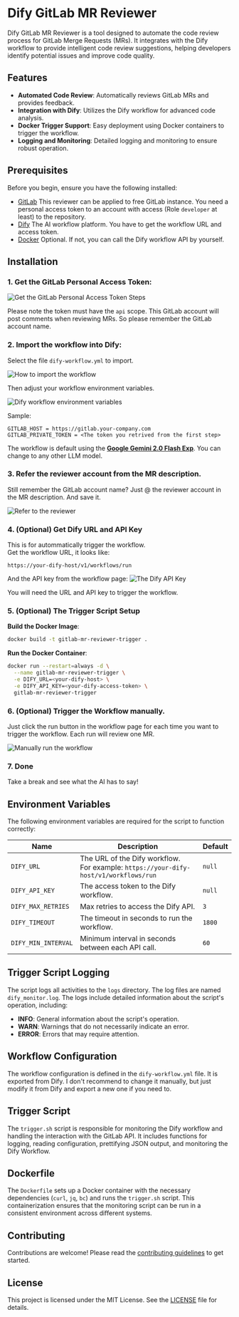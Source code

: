 # Dify GitLab MR Reviewer

Dify GitLab MR Reviewer is a tool designed to automate the code review process for GitLab Merge Requests (MRs). It integrates with the Dify workflow to provide intelligent code review suggestions, helping developers identify potential issues and improve code quality.

## Features

- **Automated Code Review**: Automatically reviews GitLab MRs and provides feedback.
- **Integration with Dify**: Utilizes the Dify workflow for advanced code analysis.
- **Docker Trigger Support**: Easy deployment using Docker containers to trigger the workflow.
- **Logging and Monitoring**: Detailed logging and monitoring to ensure robust operation.

## Prerequisites

Before you begin, ensure you have the following installed:

- [GitLab](https://about.gitlab.com/) This reviewer can be applied to free GitLab instance. You need a personal access token to an account with access (Role `developer` at least) to the repository.
- [Dify](https://github.com/langgenius/dify) The AI workflow platform. You have to get the workflow URL and access token.
- [Docker](https://www.docker.com/) Optional. If not, you can call the Dify workflow API by yourself.

## Installation

### 1. Get the GitLab Personal Access Token:

![Get the GitLab Personal Access Token Steps](image-1.png)

Please note the token must have the `api` scope. This GitLab account will post comments when reviewing MRs. So please remember the GitLab account name.

### 2. Import the workflow into Dify:

Select the file `dify-workflow.yml` to import.

![How to import the workflow](image-3.png)

Then adjust your workflow environment variables.

![Dify workflow environment variables](image-2.png)

Sample:  
```
GITLAB_HOST = https://gitlab.your-company.com
GITLAB_PRIVATE_TOKEN = <The token you retrived from the first step>
```

The workflow is default using the [**Google Gemini 2.0 Flash Exp**](https://aistudio.google.com/apikey). You can change to any other LLM model.

### 3. Refer the reviewer account from the MR description.

Still remember the GitLab account name? Just @ the reviewer account in the MR description. And save it.

![Refer to the reviewer](image.png)

### 4. (Optional) Get Dify URL and API Key

This is for autommatically trigger the workflow.  
Get the workflow URL, it looks like:
```
https://your-dify-host/v1/workflows/run
```  
And the API key from the workflow page:
![The Dify API Key](image-4.png)

You will need the URL and API key to trigger the workflow.

### 5. (Optional) The Trigger Script Setup

**Build the Docker Image**:
   ```sh
   docker build -t gitlab-mr-reviewer-trigger .
   ```

**Run the Docker Container**:
   ```sh
   docker run --restart=always -d \
     --name gitlab-mr-reviewer-trigger \
     -e DIFY_URL=<your-dify-host> \
     -e DIFY_API_KEY=<your-dify-access-token> \
     gitlab-mr-reviewer-trigger
   ```


### 6. (Optional) Trigger the Workflow manually.

Just click the run button in the workflow page for each time you want to trigger the workflow. Each run will review one MR.

![Manually run the workflow](image-5.png)

### 7. Done

Take a break and see what the AI has to say!

## Environment Variables

The following environment variables are required for the script to function correctly:

| Name               | Description                                                                 | Default |
|--------------------|-----------------------------------------------------------------------------|---------|
| `DIFY_URL`         | The URL of the Dify workflow. <br>For example: `https://your-dify-host/v1/workflows/run` | `null`  |
| `DIFY_API_KEY`| The access token to the Dify workflow.                                      | `null`  |
| `DIFY_MAX_RETRIES` | Max retries to access the Dify API.                                         | `3`     |
| `DIFY_TIMEOUT`     | The timeout in seconds to run the workflow.                                 | `1800`  |
| `DIFY_MIN_INTERVAL`| Minimum interval in seconds between each API call.                          | `60`    |

## Trigger Script Logging

The script logs all activities to the `logs` directory. The log files are named `dify_monitor.log`. The logs include detailed information about the script's operation, including:

- **INFO**: General information about the script's operation.
- **WARN**: Warnings that do not necessarily indicate an error.
- **ERROR**: Errors that may require attention.

## Workflow Configuration

The workflow configuration is defined in the `dify-workflow.yml` file. It is exported from Dify. I don't recommend to change it manually, but just modify it from Dify and export a new one if you need to.

## Trigger Script

The `trigger.sh` script is responsible for monitoring the Dify workflow and handling the interaction with the GitLab API. It includes functions for logging, reading configuration, prettifying JSON output, and monitoring the Dify Workflow.

## Dockerfile

The `Dockerfile` sets up a Docker container with the necessary dependencies (`curl`, `jq`, `bc`) and runs the `trigger.sh` script. This containerization ensures that the monitoring script can be run in a consistent environment across different systems.

## Contributing

Contributions are welcome! Please read the [contributing guidelines](CONTRIBUTING.md) to get started.

## License

This project is licensed under the MIT License. See the [LICENSE](LICENSE) file for details.
